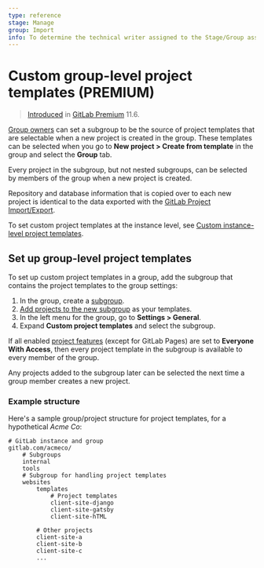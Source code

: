 ```yaml
---
type: reference
stage: Manage
group: Import
info: To determine the technical writer assigned to the Stage/Group associated with this page, see https://about.gitlab.com/handbook/engineering/ux/technical-writing/#assignments
---
```


# Custom group-level project templates **(PREMIUM)**

> [Introduced](https://gitlab.com/gitlab-org/gitlab/-/issues/6861) in [GitLab Premium](https://about.gitlab.com/pricing/) 11.6.

[Group owners](../permissions.md#group-members-permissions) can set a subgroup to
be the source of project templates that are selectable when a new project is created
in the group. These templates can be selected when you go to **New project > Create from template**
in the group and select the **Group** tab.

Every project in the subgroup, but not nested subgroups, can be selected by members
of the group when a new project is created.

Repository and database information that is copied over to each new project is identical to the
data exported with the [GitLab Project Import/Export](../project/settings/import_export.md).

To set custom project templates at the instance level, see [Custom instance-level project templates](../admin_area/custom_project_templates.md).

## Set up group-level project templates

To set up custom project templates in a group, add the subgroup that contains the
project templates to the group settings:

1. In the group, create a [subgroup](subgroups/index.md).
1. [Add projects to the new subgroup](index.md#add-projects-to-a-group) as your templates.
1. In the left menu for the group, go to **Settings > General**.
1. Expand **Custom project templates** and select the subgroup.

If all enabled [project features](../project/settings/index.md#sharing-and-permissions)
(except for GitLab Pages) are set to **Everyone With Access**, then every project
template in the subgroup is available to every member of the group.

Any projects added to the subgroup later can be selected the next time a group member
creates a new project.

### Example structure

Here's a sample group/project structure for project templates, for a hypothetical _Acme Co_:

```plaintext
# GitLab instance and group
gitlab.com/acmeco/
    # Subgroups
    internal
    tools
    # Subgroup for handling project templates
    websites
        templates
            # Project templates
            client-site-django
            client-site-gatsby
            client-site-hTML

        # Other projects
        client-site-a
        client-site-b
        client-site-c
        ...
```

<!-- ## Troubleshooting

Include any troubleshooting steps that you can foresee. If you know beforehand what issues
one might have when setting this up, or when something is changed, or on upgrading, it's
important to describe those, too. Think of things that may go wrong and include them here.
This is important to minimize requests for support, and to avoid doc comments with
questions that you know someone might ask.

Each scenario can be a third-level heading, e.g. `### Getting error message X`.
If you have none to add when creating a doc, leave this section in place
but commented out to help encourage others to add to it in the future. -->
